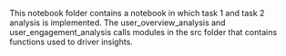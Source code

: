 This notebook folder contains a notebook in which task 1 and task 2 analysis is implemented. 
The user_overview_analysis and user_engagement_analysis calls modules in the src folder that contains functions used to driver insights.